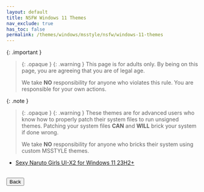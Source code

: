 ```yaml
---
layout: default
title: NSFW Windows 11 Themes
nav_exclude: true
has_toc: false
permalink: /themes/windows/msstyle/nsfw/windows-11-themes
---
```


{: .important }
> {: .opaque }
> {: .warning }
> This page is for adults only. By being on this page, you are agreeing that you are of legal age.
>
> We take **NO** responsibility for anyone who violates this rule. You are responsible for your own actions.

{: .note }
> {: .opaque }
> {: .warning }
> These themes are for advanced users who know how to properly patch their system files to run unsigned themes. 
> Patching your system files **CAN** and **WILL** brick your system if done wrong.
>
> We take **NO** responsibility for anyone who bricks their system using custom MSSTYLE themes.


<!-- * [Ecchi UI-X2 for Windows 11 23H2+][ECCHI_UIX2] -->
<!-- * [BLEACH Hentai UI-X2 for Windows 11 23H2+][BLEACH_HENTAI_UIX2] -->
<!-- * [Ranma Hentai UI-X2 for Windows 11 23H2+][RANMA_HENTAI_UIX2] -->
<!-- * [Final Fantasy XIV Waifus UI-X2 for Windows 11 23H2+][FINAL_FANTASY_XIV_WAIFUS_UIX2] -->
<!-- * [Lewd Gamer Waifus UI-X2 for Windows 11 23H2+][LEWD_GAMER_WAIFUS_UIX2] -->
* [Sexy Naruto Girls UI-X2 for Windows 11 23H2+][SEXY_NARUTO_GIRLS_UIX2]  

[ECCHI_UIX2]: https://the-back-room.info//Ecchi-UI-X2-Theme-for-windows-11-23h2
[BLEACH_HENTAI_UIX2]: https://the-back-room.info//Bleach-Hentai-UI-X2-Themes-for-Windows-11-23H2/
[RANMA_HENTAI_UIX2]: https://the-back-room.info//Ranma-Hentai-UI-X2-Theme-for-Windows-11-23H2/
[FINAL_FANTASY_XIV_WAIFUS_UIX2]: https://the-back-room.info//Final-Fantasy-XIV-Waifus-UI-X2-Theme-for-Windows-11-23H2/
[LEWD_GAMER_WAIFUS_UIX2]: https://the-back-room.info//Lewd-Gamer-Waifus-UI-X2-Theme-for-Windows-11-23H2/
[SEXY_NARUTO_GIRLS_UIX2]: https://the-back-room.info/Sexy-Naruto-Girls-UI-X2-Theme-for-Windows-11-23H2/

<!-- ////////////////////////////////////////////////////////////////////////////////////////////////////////////////////// -->
<br />
<a href="/themes/windows/msstyle/nsfw">
<button type="button" name="button" class="btn">Back</button>
</a>
<br />
<!-- ////////////////////////////////////////////////////////////////////////////////////////////////////////////////////// -->
